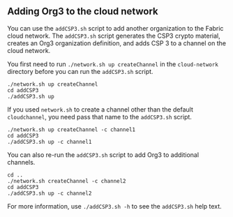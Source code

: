 ## Adding Org3 to the cloud network

You can use the `addCSP3.sh` script to add another organization to the Fabric cloud network. The `addCSP3.sh` script generates the CSP3 crypto material, creates an Org3 organization definition, and adds CSP 3 to a channel on the cloud network.

You first need to run `./network.sh up createChannel` in the `cloud-network` directory before you can run the `addCSP3.sh` script.

```
./network.sh up createChannel
cd addCSP3
./addCSP3.sh up
```

If you used `network.sh` to create a channel other than the default `cloudchannel`, you need pass that name to the `addCSP3.sh` script.
```
./network.sh up createChannel -c channel1
cd addCSP3
./addCSP3.sh up -c channel1
```

You can also re-run the `addCSP3.sh` script to add Org3 to additional channels.
```
cd ..
./network.sh createChannel -c channel2
cd addCSP3
./addCSP3.sh up -c channel2
```

For more information, use `./addCSP3.sh -h` to see the `addCSP3.sh` help text.
